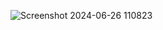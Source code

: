 ![Screenshot 2024-06-26 110823](https://github.com/Manabe0304/PRF192-SU24/assets/145574399/26319d5e-f837-4313-949a-8e681cd57b10)
